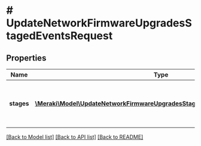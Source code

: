 # # UpdateNetworkFirmwareUpgradesStagedEventsRequest

## Properties

Name | Type | Description | Notes
------------ | ------------- | ------------- | -------------
**stages** | [**\Meraki\Model\UpdateNetworkFirmwareUpgradesStagedEventsRequestStagesInner[]**](UpdateNetworkFirmwareUpgradesStagedEventsRequestStagesInner.md) | All firmware upgrade stages in the network with their start time. |

[[Back to Model list]](../../README.md#models) [[Back to API list]](../../README.md#endpoints) [[Back to README]](../../README.md)
